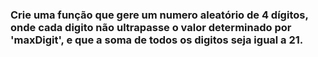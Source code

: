 ### Crie uma função que gere um numero aleatório de 4 dígitos, onde cada digito não ultrapasse o valor determinado por 'maxDigit', e que a soma de todos os digitos seja igual a 21.

